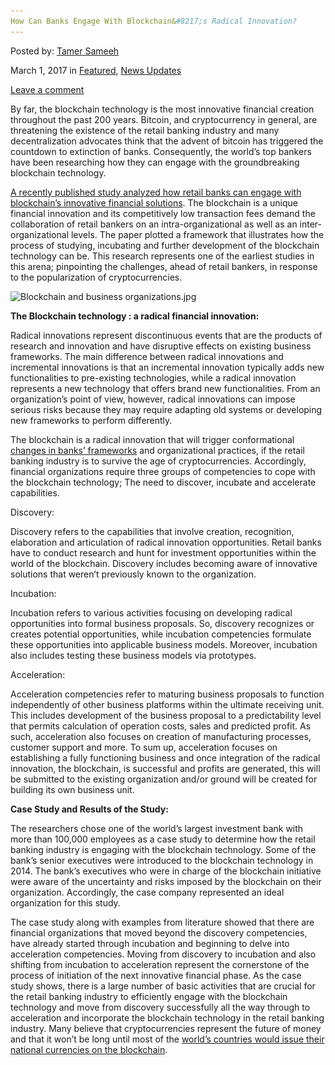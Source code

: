 ```yaml
---
How Can Banks Engage With Blockchain&#8217;s Radical Innovation?
---
```

<article class="post-listing post-18390 post type-post status-publish format-standard has-post-thumbnail hentry  tag-banks tag-blockchains tag-engage tag-innovation tag-radical">
    
<div class="post-inner">
    
    
    
<span>Posted by: <a href="https://www.deepdotweb.com/author/tamersameeh/" title="">Tamer Sameeh </a></span>
    
    
<span>March 1, 2017</span>
<span>in <a href="https://www.deepdotweb.com/category/deepdot-news/" rel="category tag">Featured</a>, <a href="https://www.deepdotweb.com/category/news-updates/" rel="category tag">News Updates</a></span>
    
<span><a href="https://www.deepdotweb.com/2017/03/01/can-banks-engage-blockchains-radical-innovation/#respond">Leave a comment</a></span>
</p>        
<p>By far, the blockchain technology is the most innovative financial creation throughout the past 200 years. Bitcoin, and cryptocurrency in general, are threatening the existence of the retail banking industry and many decentralization advocates think that the advent of bitcoin has triggered the countdown to extinction of banks. Consequently, the world&#8217;s top bankers have been researching how they can engage with the groundbreaking blockchain technology.</p>
<p><a href="https://www.researchgate.net/profile/Christoph_Mueller-Bloch/publication/312166392_Blockchain_as_Radical_Innovation_A_Framework_for_Engaging_with_Distributed_Ledgers_as_Incumbent_Organization/links/5873e64708aebf17d3b0a137/Blockchain-as-Radical-Innovation-">A recently published study analyzed how retail banks can engage with blockchain&#8217;s innovative financial solutions</a>. The blockchain is a unique financial innovation and its competitively low transaction fees demand the collaboration of retail bankers on an intra-organizational as well as an inter-organizational levels. The paper plotted a framework that illustrates how the process of studying, incubating and further development of the blockchain technology can be. This research represents one of the earliest studies in this arena; pinpointing the challenges, ahead of retail bankers, in response to the popularization of cryptocurrencies.</p>
<p><img class="wp-image-18397 aligncenter" src="/imgs/2017/02/blockchain-and-business-organizations-jpg.jpeg" alt="Blockchain and business organizations.jpg" width="673" height="449" srcset="/imgs/2017/02/blockchain-and-business-organizations-jpg.jpeg 1000w, /imgs/2017/02/blockchain-and-business-organizations-jpg-300x200.jpeg 300w" sizes="(max-width: 673px) 100vw, 673px" /></p>
<p><strong>The Blockchain technology : a radical financial innovation:</strong></p>
<p>Radical innovations represent discontinuous events that are the products of research and innovation and have disruptive effects on existing business frameworks. The main difference between radical innovations and incremental innovations is that an incremental innovation typically adds new functionalities to pre-existing technologies, while a radical innovation represents a new technology that offers brand new functionalities. From an organization&#8217;s point of view, however, radical innovations can impose serious risks because they may require adapting old systems or developing new frameworks to perform differently.</p>
<p>The blockchain is a radical innovation that will trigger conformational <a href="https://www.deepdotweb.com/2017/01/17/bitcoin-vs-sovereign-money-tools-monetary-reform/">changes in banks&#8217; frameworks</a> and organizational practices, if the retail banking industry is to survive the age of cryptocurrencies. Accordingly, financial organizations require three groups of competencies to cope with the blockchain technology; The need to discover, incubate and accelerate capabilities.</p>
<p>Discovery:</p>
<p>Discovery refers to the capabilities that involve creation, recognition, elaboration and articulation of radical innovation opportunities. Retail banks have to conduct research and hunt for investment opportunities within the world of the blockchain. Discovery includes becoming aware of innovative solutions that weren&#8217;t previously known to the organization.</p>
<p>Incubation:</p>
<p>Incubation refers to various activities focusing on developing radical opportunities into formal business proposals. So, discovery recognizes or creates potential opportunities, while incubation competencies formulate these opportunities into applicable business models. Moreover, incubation also includes testing these business models via prototypes.</p>
<p>Acceleration:</p>
<p>Acceleration competencies refer to maturing business proposals to function independently of other business platforms within the ultimate receiving unit. This includes development of the business proposal to a predictability level that permits calculation of operation costs, sales and predicted profit. As such, acceleration also focuses on creation of manufacturing processes, customer support and more. To sum up, acceleration focuses on establishing a fully functioning business and once integration of the radical innovation, the blockchain, is successful and profits are generated, this will be submitted to the existing organization and/or ground will be created for building its own business unit.</p>
<p><strong>Case Study and Results of the Study:</strong></p>
<p>The researchers chose one of the world&#8217;s largest investment bank with more than 100,000 employees as a case study to determine how the retail banking industry is engaging with the blockchain technology. Some of the bank&#8217;s senior executives were introduced to the blockchain technology in 2014. The bank&#8217;s executives who were in charge of the blockchain initiative were aware of the uncertainty and risks imposed by the blockchain on their organization. Accordingly, the case company represented an ideal organization for this study.</p>
<p>The case study along with examples from literature showed that there are financial organizations that moved beyond the discovery competencies, have already started through incubation and beginning to delve into acceleration competencies. Moving from discovery to incubation and also shifting from incubation to acceleration represent the cornerstone of the process of initiation of the next innovative financial phase. As the case study shows, there is a large number of basic activities that are crucial for the retail banking industry to efficiently engage with the blockchain technology and move from discovery successfully all the way through to acceleration and incorporate the blockchain technology in the retail banking industry. Many believe that cryptocurrencies represent the future of money and that it won&#8217;t be long until most of the <a href="https://www.deepdotweb.com/2017/01/28/coinasia-asias-unified-sovereign-backed-cryptocurrency/">world&#8217;s countries would issue their national currencies on the blockchain</a>.</p>
    
    
</div><!-- .entry /-->
<span style="display:none"><a href="https://www.deepdotweb.com/tag/banks/" rel="tag">banks</a> <a href="https://www.deepdotweb.com/tag/blockchains/" rel="tag">blockchains</a> <a href="https://www.deepdotweb.com/tag/engage/" rel="tag">engage</a> <a href="https://www.deepdotweb.com/tag/innovation/" rel="tag">innovation</a> <a href="https://www.deepdotweb.com/tag/radical/" rel="tag">radical</a></span>				<span style="display:none" class="updated">2017-03-01<a href="https://www.deepdotweb.com/author/tamersameeh/" title="Posts by Tamer Sameeh" rel="author">Tamer Sameeh</a></strong></div>
    
    
</div><!-- .post-inner -->
</article><!-- .post-listing -->

